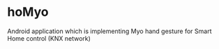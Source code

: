 hoMyo
=====

Android application which is implementing Myo hand gesture for Smart Home control (KNX network)
